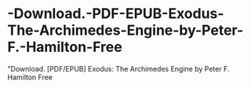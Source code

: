 # -Download.-PDF-EPUB-Exodus-The-Archimedes-Engine-by-Peter-F.-Hamilton-Free
"Download. [PDF/EPUB] Exodus: The Archimedes Engine by Peter F. Hamilton Free
